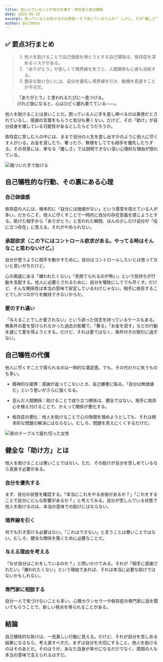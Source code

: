 ```yaml
---
title: 良い人でいることが自分を壊す：依存症と自己犠牲
date: 2025-05-28
excerpt: 困っている人を助けるのは美徳――そう信じていませんか？ しかし、その“優しさ”があなた自身を静かに追い詰め、依存症を深める燃料になっているかもしれません。本記事では、自己犠牲的な行動の裏に潜む心理と代償、そして健全に手を差し伸べるための具体策を掘り下げます。
author: QuitMate
---
```

## ✅ 要点3行まとめ
> 1. 他人を助けることで自己価値を保とうとする自己犠牲は、依存症を深めるリスクがある。  
> 2. 「ありがとう」が欲しくて境界線を失うと、人間関係も心身も消耗する。  
> 3. 健全な助け合いには、自分を優先し境界線を引き、動機を見直すことが不可欠。 

> **「ありがとう」と言われるたびに一息つける。  
> けれど夜になると、心はひどく疲れ果てている――。**

他人を助けることは良いことだ。困っている人に手を差し伸べるのは美徳だとされているし、感謝の言葉をもらうと気分も悪くない。だけど、その「助け」が自分自身を壊している可能性があるとしたらどうだろうか。

依存症に苦しむ人の中には、まるで自分の人生を差し出すかのように他人に尽くす人がいる。お金を貸したり、奢ったり、無理をしてでも相手を優先したりする。その背景には、単なる「優しさ」では説明できない深い心理的な理由が隠れている。

![傷ついた手で助ける](helping-hearts.png)

## 自己犠牲的な行動、その裏にある心理

### 自己価値感

依存症の人には、根本的に「自分には価値がない」という感覚を抱えている人が多い。だからこそ、他人に尽くすことで一時的に自分の存在意義を感じようとする。助けた相手から「ありがとう」と言われた瞬間、ほんの少しだけ自分が「役に立つ存在」に思える。それがやめられない。

### 承認欲求（この下にはコントロール欲求がある。やってる時はそんなこと思わないけど。）

自分が思うように相手を動かすために。自分はコントロールしたいとは思ってないと思いがちだけど。

心の奥底にある「嫌われたくない」「見捨てられるのが怖い」という気持ちが行動を支配する。他人に必要とされるために、自分を犠牲にしてでも尽くす。だけど、そんな関係性は本当の意味で安定しているわけじゃない。相手に依存することでしかつながりを維持できないからだ。

### 愛のすれ違い

「与えることでしか愛されない」という誤った信念を持っているケースもある。無条件の愛を受けられなかった過去の影響で、「奢る」「お金を貸す」などの行動を通じて愛を得ようとする。だけど、それは愛ではなく、条件付きの取引に過ぎない。

## 自己犠牲の代償

他人に尽くすことで得られるのは一時的な満足感。でも、その代わりに失うものも多い。

- 精神的な疲弊：感謝が返ってこないとき、自己嫌悪に陥る。「自分は無価値だ」という思いがさらに強くなる。
    
- 歪んだ人間関係：助けることで成り立つ関係は、健全ではない。相手に依存心を植え付けることで、かえって関係が悪化する。
    
- 依存症の悪化：他人を助けることで心の隙間を埋めようとしても、それは根本的な問題の解決にはならない。むしろ、問題を見えにくくするだけだ。

![夜のテーブルで疲れ切った女性](sad-woman.png)

## 健全な「助け方」とは

他人を助けることは悪いことではない。ただ、その助けが自分を苦しめているなら見直す必要がある。

### 自分を優先する

まず、自分の状態を確認する。「本当にこれをやる余裕があるか？」「これをすることで自分にどんな影響があるか？」と考えてみる。自分が苦しんでいる状態で他人を助けるのは、本当の意味での助けにはならない。

### 境界線を引く

何でも引き受ける必要はない。「これはできない」と言うことは悪いことではない。むしろ、健全な関係を築くために必要なことだ。

### 与える理由を考える

「なぜ自分はこれをしているのか？」と問いかけてみる。それが「相手に感謝されたい」「嫌われたくない」という理由であれば、それは本当に必要な助けではないかもしれない。

### 専門家に相談する

自分一人で気づけないことも多い。心理カウンセラーや依存症の専門家に話を聞いてもらうことで、新しい視点を得られることがある。

## 結論

自己犠牲的な助けは、一見美しい行動に見える。だけど、それが自分を苦しめる結果になるなら、考え直すべきだ。まずは自分を大切にすること。他人を助けるのはそのあとだ。そのほうが、あなた自身が幸せになるだけでなく、周囲の人も本当の意味で支えられるはずだ。